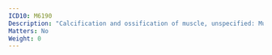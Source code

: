 ```yaml
---
ICD10: M6190
Description: "Calcification and ossification of muscle, unspecified: Multiple sites"
Matters: No
Weight: 0
---
```


